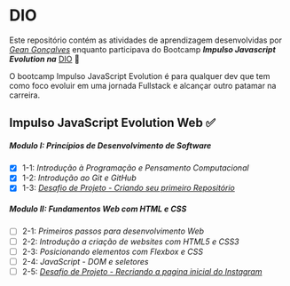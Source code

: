 # DIO

Este repositório contém as atividades de aprendizagem desenvolvidas por _[Gean Gonçalves](https://www.linkedin.com/in/gean634n/)_ enquanto participava do Bootcamp ***Impulso Javascript Evolution na*** [DIO](https://web.dio.me/) :rocket:

O bootcamp Impulso JavaScript Evolution é para qualquer dev que tem como foco evoluir em uma jornada Fullstack e alcançar outro patamar na carreira.

## Impulso JavaScript Evolution Web :white_check_mark:

##### Modulo I: Princípios de Desenvolvimento de Software

- [x] 1-1: _Introdução à Programação e Pensamento Computacional_
- [x] 1-2: _Introdução ao Git e GitHub_
- [x] 1-3: _[Desafio de Projeto - Criando seu primeiro Repositório](MODULO_1/project-criando-seu-primeiro-repositorio/)_

##### Modulo II: Fundamentos Web com HTML e CSS
- [ ] 2-1: _Primeiros passos para desenvolvimento Web_
- [ ] 2-2: _Introdução a criação de websites com HTML5 e CSS3_
- [ ] 2-3: _Posicionando elementos com Flexbox e CSS_
- [ ] 2-4: _JavaScript - DOM e seletores_
- [ ] 2-5: _[Desafio de Projeto - Recriando a pagina inicial do Instagram](MODULO_2/project-recriando-a-pagina-inicial-do-instagram/)_